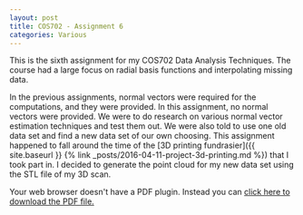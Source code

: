 ```yaml
---
layout: post
title: COS702 - Assignment 6
categories: Various
---
```


This is the sixth assignment for my COS702 Data Analysis Techniques. The course had a large focus on radial basis functions and interpolating missing data.

In the previous assignments, normal vectors were required for the computations, and they were provided. In this assignment, no normal vectors were provided. We were to do research on various normal vector estimation techniques and test them out. We were also told to use one old data set and find a new data set of our own choosing. This assignment happened to fall around the time of the [3D printing fundrasier]({{ site.baseurl }} {% link _posts/2016-04-11-project-3d-printing.md %}) that I took part in. I decided to generate the point cloud for my new data set using the STL file of my 3D scan.

<object data="/papers/COS702-A6.pdf" type="application/pdf" width="100%" height="750">
  Your web browser doesn't have a PDF plugin. Instead you can <a href="/papers/COS702-A6.pdf">click here to download the PDF file.</a>
</object>